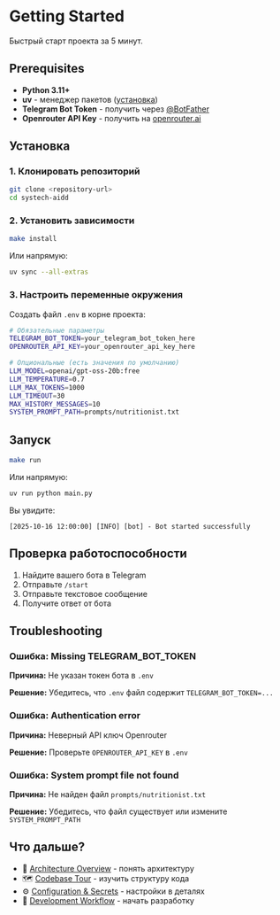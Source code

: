 # Getting Started

Быстрый старт проекта за 5 минут.

## Prerequisites

- **Python 3.11+**
- **uv** - менеджер пакетов ([установка](https://docs.astral.sh/uv/))
- **Telegram Bot Token** - получить через [@BotFather](https://t.me/botfather)
- **Openrouter API Key** - получить на [openrouter.ai](https://openrouter.ai/)

## Установка

### 1. Клонировать репозиторий

```bash
git clone <repository-url>
cd systech-aidd
```

### 2. Установить зависимости

```bash
make install
```

Или напрямую:
```bash
uv sync --all-extras
```

### 3. Настроить переменные окружения

Создать файл `.env` в корне проекта:

```bash
# Обязательные параметры
TELEGRAM_BOT_TOKEN=your_telegram_bot_token_here
OPENROUTER_API_KEY=your_openrouter_api_key_here

# Опциональные (есть значения по умолчанию)
LLM_MODEL=openai/gpt-oss-20b:free
LLM_TEMPERATURE=0.7
LLM_MAX_TOKENS=1000
LLM_TIMEOUT=30
MAX_HISTORY_MESSAGES=10
SYSTEM_PROMPT_PATH=prompts/nutritionist.txt
```

## Запуск

```bash
make run
```

Или напрямую:
```bash
uv run python main.py
```

Вы увидите:
```
[2025-10-16 12:00:00] [INFO] [bot] - Bot started successfully
```

## Проверка работоспособности

1. Найдите вашего бота в Telegram
2. Отправьте `/start`
3. Отправьте текстовое сообщение
4. Получите ответ от бота

## Troubleshooting

### Ошибка: Missing TELEGRAM_BOT_TOKEN

**Причина:** Не указан токен бота в `.env`

**Решение:** Убедитесь, что `.env` файл содержит `TELEGRAM_BOT_TOKEN=...`

### Ошибка: Authentication error

**Причина:** Неверный API ключ Openrouter

**Решение:** Проверьте `OPENROUTER_API_KEY` в `.env`

### Ошибка: System prompt file not found

**Причина:** Не найден файл `prompts/nutritionist.txt`

**Решение:** Убедитесь, что файл существует или измените `SYSTEM_PROMPT_PATH`

## Что дальше?

- 📖 [Architecture Overview](03_architecture_overview.md) - понять архитектуру
- 🗺️ [Codebase Tour](04_codebase_tour.md) - изучить структуру кода
- ⚙️ [Configuration & Secrets](07_configuration_secrets.md) - настройки в деталях
- 🔨 [Development Workflow](08_development_workflow.md) - начать разработку

